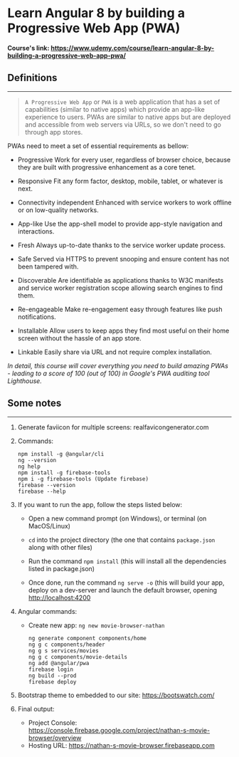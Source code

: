 # Learn Angular 8 by building a Progressive Web App (PWA) #

**Course's link: <https://www.udemy.com/course/learn-angular-8-by-building-a-progressive-web-app-pwa/>**

## Definitions
---

>`A Progressive Web App` or `PWA` is a web application that has a set of capabilities (similar to native apps) which provide an app-like experience to users. PWAs are similar to native apps but are deployed and accessible from web servers via URLs, so we don't need to go through app stores.

PWAs need to meet a set of essential requirements as bellow:

* Progressive Work for every user, regardless of browser choice, because they are built with progressive enhancement as a core tenet.

* Responsive Fit any form factor, desktop, mobile, tablet, or whatever is next.

* Connectivity independent Enhanced with service workers to work offline or on low-quality networks.

* App-like Use the app-shell model to provide app-style navigation and interactions.

* Fresh Always up-to-date thanks to the service worker update process.

* Safe Served via HTTPS to prevent snooping and ensure content has not been tampered with.

* Discoverable Are identifiable as applications thanks to W3C manifests and service worker registration scope allowing search engines to find them.

* Re-engageable Make re-engagement easy through features like push notifications.

* Installable Allow users to keep apps they find most useful on their home screen without the hassle of an app store.

* Linkable Easily share via URL and not require complex installation.


_In detail, this course will cover everything you need to build amazing PWAs - leading to a score of 100 (out of 100) in Google's PWA auditing tool Lighthouse._

## Some notes
---

1. Generate faviicon for multiple screens: realfavicongenerator.com
2. Commands:

    ```
    npm install -g @angular/cli
    ng --version
    ng help
    npm install -g firebase-tools
    npm i -g firebase-tools (Update firebase)
    firebase --version
    firebase --help
    ```

3. If you want to run the app, follow the steps listed below:

    * Open a new command prompt (on Windows), or terminal (on MacOS/Linux)

    * `cd` into the project directory (the one that contains `package.json` along with other files)

    * Run the command ```npm install``` (this will install all the dependencies listed in package.json)

    * Once done, run the command ```ng serve -o``` (this will build your app, deploy on a dev-server and launch the default browser, opening <http://localhost:4200>

4. Angular commands:
    * Create new app: ```ng new movie-browser-nathan```

        ```ng serve --port 4201 -o
        ng generate component components/home
        ng g c components/header
        ng g s services/movies
        ng g c components/movie-details
        ng add @angular/pwa
        firebase login
        ng build --prod
        firebase deploy
        ```

5. Bootstrap theme to embedded to our site:
<https://bootswatch.com/>

6. Final output:
    * Project Console: https://console.firebase.google.com/project/nathan-s-movie-browser/overview
    * Hosting URL: https://nathan-s-movie-browser.firebaseapp.com